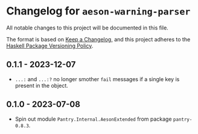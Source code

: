 # Changelog for `aeson-warning-parser`

All notable changes to this project will be documented in this file.

The format is based on [Keep a Changelog](https://keepachangelog.com/en/1.0.0/),
and this project adheres to the
[Haskell Package Versioning Policy](https://pvp.haskell.org/).

## 0.1.1 - 2023-12-07

* `...:` and `...:?` no longer smother `fail` messages if a single key is
  present in the object.

## 0.1.0 - 2023-07-08

* Spin out module `Pantry.Internal.AesonExtended` from package `pantry-0.8.3`.
